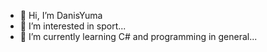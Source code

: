 - 👋 Hi, I’m DanisYuma
- 👀 I’m interested in sport...
- 🌱 I’m currently learning C# and programming in general...


<!---
- 
- 💞️ I’m looking to collaborate on ...
- 📫 How to reach me ...
DanisYuma/DanisYuma is a ✨ special ✨ repository because its `README.md` (this file) appears on your GitHub profile.
You can click the Preview link to take a look at your changes.
--->

